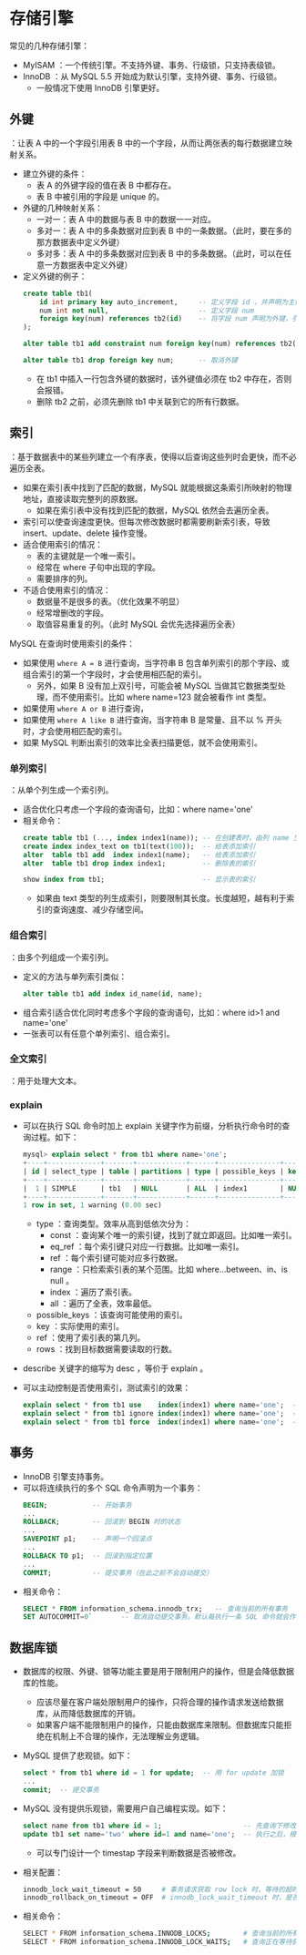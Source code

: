 # 存储引擎

常见的几种存储引擎：
- MyISAM ：一个传统引擎。不支持外键、事务、行级锁，只支持表级锁。
- InnoDB ：从 MySQL 5.5 开始成为默认引擎，支持外键、事务、行级锁。
  - 一般情况下使用 InnoDB 引擎更好。

## 外键

：让表 A 中的一个字段引用表 B 中的一个字段，从而让两张表的每行数据建立映射关系。
- 建立外键的条件：
  - 表 A 的外键字段的值在表 B 中都存在。
  - 表 B 中被引用的字段是 unique 的。
- 外键的几种映射关系：
  - 一对一：表 A 中的数据与表 B 中的数据一一对应。
  - 多对一：表 A 中的多条数据对应到表 B 中的一条数据。（此时，要在多的那方数据表中定义外键）
  - 多对多：表 A 中的多条数据对应到表 B 中的多条数据。（此时，可以在任意一方数据表中定义外键）
- 定义外键的例子：
    ```sql
    create table tb1(
        id int primary key auto_increment,     -- 定义字段 id ，并声明为主键
        num int not null,                      -- 定义字段 num
        foreign key(num) references tb2(id)    -- 将字段 num 声明为外键，引用 tb2 表的 id 字段
    );

    alter table tb1 add constraint num foreign key(num) references tb2(id);  -- 将字段 num 声明为外键

    alter table tb1 drop foreign key num;      -- 取消外键
    ```
  - 在 tb1 中插入一行包含外键的数据时，该外键值必须在 tb2 中存在，否则会报错。
  - 删除 tb2 之前，必须先删除 tb1 中关联到它的所有行数据。

## 索引

：基于数据表中的某些列建立一个有序表，使得以后查询这些列时会更快，而不必遍历全表。
- 如果在索引表中找到了匹配的数据，MySQL 就能根据这条索引所映射的物理地址，直接读取完整列的原数据。
  - 如果在索引表中没有找到匹配的数据，MySQL 依然会去遍历全表。
- 索引可以使查询速度更快。但每次修改数据时都需要刷新索引表，导致 insert、update、delete 操作变慢。
- 适合使用索引的情况：
  - 表的主键就是一个唯一索引。
  - 经常在 where 子句中出现的字段。
  - 需要排序的列。
- 不适合使用索引的情况：
  - 数据量不是很多的表。（优化效果不明显）
  - 经常增删改的字段。
  - 取值容易重复的列。（此时 MySQL 会优先选择遍历全表）

MySQL 在查询时使用索引的条件：
- 如果使用 `where A = B` 进行查询，当字符串 B 包含单列索引的那个字段、或组合索引的第一个字段时，才会使用相匹配的索引。
  - 另外，如果 B 没有加上双引号，可能会被 MySQL 当做其它数据类型处理，而不使用索引。比如 where name=123 就会被看作 int 类型。
- 如果使用 `where A or B` 进行查询，
- 如果使用 `where A like B` 进行查询，当字符串 B 是常量、且不以 % 开头时，才会使用相匹配的索引。
- 如果 MySQL 判断出索引的效率比全表扫描更低，就不会使用索引。

### 单列索引

：从单个列生成一个索引列。
- 适合优化只考虑一个字段的查询语句，比如：where name='one'
- 相关命令：
  ```sql
  create table tb1 (..., index index1(name)); -- 在创建表时，由列 name 生成索引，名为 index1
  create index index_text on tb1(text(100));  -- 给表添加索引
  alter  table tb1 add  index index1(name);   -- 给表添加索引
  alter  table tb1 drop index index1;         -- 删除表的索引

  show index from tb1;                        -- 显示表的索引
  ```
  - 如果由 text 类型的列生成索引，则要限制其长度。长度越短，越有利于索引的查询速度、减少存储空间。

### 组合索引

：由多个列组成一个索引列。
- 定义的方法与单列索引类似：
  ```sql
  alter table tb1 add index id_name(id, name);
  ```
- 组合索引适合优化同时考虑多个字段的查询语句，比如：where id>1 and name='one'
- 一张表可以有任意个单列索引、组合索引。

### 全文索引

：用于处理大文本。

### explain

- 可以在执行 SQL 命令时加上 explain 关键字作为前缀，分析执行命令时的查询过程。如下：
  ```sql
  mysql> explain select * from tb1 where name='one';
  +----+-------------+-------+------------+------+---------------+------+---------+------+------+----------+-------------+
  | id | select_type | table | partitions | type | possible_keys | key  | key_len | ref  | rows | filtered | Extra       |
  +----+-------------+-------+------------+------+---------------+------+---------+------+------+----------+-------------+
  |  1 | SIMPLE      | tb1   | NULL       | ALL  | index1        | NULL | NULL    | NULL |    3 |   100.00 | Using where |
  +----+-------------+-------+------------+------+---------------+------+---------+------+------+----------+-------------+
  1 row in set, 1 warning (0.00 sec)
  ```
  - type ：查询类型。效率从高到低依次分为：
    - const  ：查询某个唯一的索引键，找到了就立即返回。比如唯一索引。
    - eq_ref ：每个索引键只对应一行数据。比如唯一索引。
    - ref    ：每个索引键可能对应多行数据。
    - range  ：只检索索引表的某个范围。比如 where...between、in、is null 。
    - index  ：遍历了索引表。
    - all    ：遍历了全表，效率最低。
  - possible_keys ：该查询可能使用的索引。
  - key      ：实际使用的索引。
  - ref      ：使用了索引表的第几列。
  - rows     ：找到目标数据需要读取的行数。

- describe 关键字的缩写为 desc ，等价于 explain 。

- 可以主动控制是否使用索引，测试索引的效果：
  ```sql
  explain select * from tb1 use    index(index1) where name='one';  -- 只使用某些索引
  explain select * from tb1 ignore index(index1) where name='one';  -- 忽略某些索引
  explain select * from tb1 force  index(index1) where name='one';  -- 强制使用某些索引
  ```

## 事务

- InnoDB 引擎支持事务。
- 可以将连续执行的多个 SQL 命令声明为一个事务：
  ```sql
  BEGIN;           -- 开始事务
  ...
  ROLLBACK;        -- 回滚到 BEGIN 时的状态
  ...
  SAVEPOINT p1;    -- 声明一个回滚点
  ...
  ROLLBACK TO p1;  -- 回滚到指定位置
  ...
  COMMIT;          -- 提交事务（在此之前不会自动提交）
  ```
- 相关命令：
  ```sql
  SELECT * FROM information_schema.innodb_trx;   -- 查询当前的所有事务
  SET AUTOCOMMIT=0`       -- 取消自动提交事务。默认每执行一条 SQL 命令就会作为一个事务提交
  ```

## 数据库锁

- 数据库的权限、外键、锁等功能主要是用于限制用户的操作，但是会降低数据库的性能。
  - 应该尽量在客户端处限制用户的操作，只将合理的操作请求发送给数据库，从而降低数据库的开销。
  - 如果客户端不能限制用户的操作，只能由数据库来限制。但数据库只能拒绝在机制上不合理的操作，无法理解业务逻辑。

- MySQL 提供了悲观锁。如下：
  ```sql
  select * from tb1 where id = 1 for update;  -- 用 for update 加锁
  ...
  commit;  -- 提交事务
  ```

- MySQL 没有提供乐观锁，需要用户自己编程实现。如下：
  ```sql
  select name from tb1 where id = 1;                    -- 先查询下修改之前的值，这里假设此时 name 的值为'one'
  update tb1 set name='two' where id=1 and name='one';  -- 执行之后，根据返回值判断是否修改成功
  ```
  - 可以专门设计一个 timestap 字段来判断数据是否被修改。

- 相关配置：
  ```sh
  innodb_lock_wait_timeout = 50     # 事务请求获取 row lock 时，等待的超时时间，默认为 50s 。超时则报错：Lock wait timeout exceeded
  innodb_rollback_on_timeout = OFF  # innodb_lock_wait_timeout 时，是否回滚整个事务。默认为 OFF ，只回滚最后一条语句，可能破坏事务原子性
  ```

- 相关命令：
  ```sh
  SELECT * FROM information_schema.INNODB_LOCKS;        # 查询当前的所有锁
  SELECT * FROM information_schema.INNODB_LOCK_WAITS;   # 查询正在等待获取锁的请求
  ```
